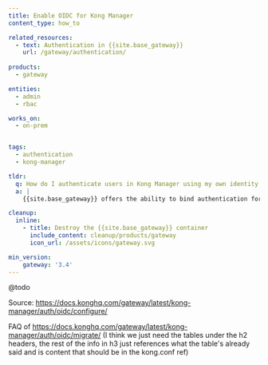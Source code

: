 ```yaml
---
title: Enable OIDC for Kong Manager
content_type: how_to

related_resources:
  - text: Authentication in {{site.base_gateway}}
    url: /gateway/authentication/
    
products:
  - gateway

entities:
  - admin
  - rbac

works_on:
  - on-prem


tags:
  - authentication
  - kong-manager

tldr: 
  q: How do I authenticate users in Kong Manager using my own identity provider?
  a: |
    {{site.base_gateway}} offers the ability to bind authentication for Kong Manager admins to an organization’s OpenID Connect Identity Provider using the OpenID Connect Plugin.

cleanup:
  inline:
    - title: Destroy the {{site.base_gateway}} container
      include_content: cleanup/products/gateway
      icon_url: /assets/icons/gateway.svg

min_version:
    gateway: '3.4'
---
```



@todo

Source: https://docs.konghq.com/gateway/latest/kong-manager/auth/oidc/configure/

FAQ of https://docs.konghq.com/gateway/latest/kong-manager/auth/oidc/migrate/ (I think we just need the tables under the h2 headers, the rest of the info in h3 just references what the table's already said and is content that should be in the kong.conf ref)